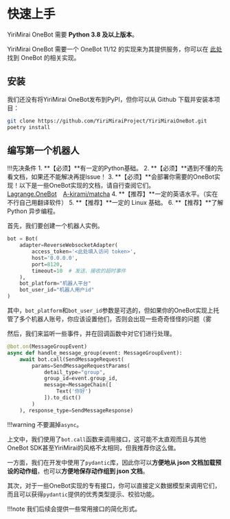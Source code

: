 # 快速上手

YiriMirai OneBot 需要 **Python 3.8 及以上版本**。

YiriMirai OneBot 需要一个 OneBot 11/12 的实现来为其提供服务，你可以在 [此处](https://onebot.dev/ecosystem.html) 找到 OneBot 的相关实现。

## 安装

我们还没有将YiriMirai OneBot发布到PyPI，但你可以从 Github 下载并安装本项目：

```bash
git clone https://github.com/YiriMiraiProject/YiriMiraiOneBot.git
poetry install
```

## 编写第一个机器人

!!!先决条件
   	1. **【必须】**有一定的Python基础。
   	2. **【必须】**遇到不懂的先看文档，如果还不能解决再提Issue！
   	3. **【必须】**会部署你需要的OneBot实现！以下是一些OneBot实现的文档，请自行查阅它们。<br>[Lagrange.OneBot](https://lagrangedev.github.io/Lagrange.Doc/Lagrange.OneBot/Config/) &ensp; [A-kirami/matcha](https://github.com/A-kirami/matcha/)
   	4. **【推荐】**一定的英语水平。（实在不行自己用翻译软件）
   	5. **【推荐】**一定的 Linux 基础。
   	6. **【推荐】**了解 Python 异步编程。

首先，我们要创建一个机器人实例。

```python
bot = Bot(
    adapter=ReverseWebsocketAdapter(
        access_token='<此处填入访问 token>',
        host='0.0.0.0',
        port=8120,
        timeout=10  # 发送、接收的超时事件
    ),
    bot_platform="机器人平台"
    bot_user_id="机器人用户id"
)
```

其中，`bot_platform`和`bot_user_id`参数是可选的，但如果你的OneBot实现上托管了多个机器人账号，你应该设置他们，否则会出现一些奇奇怪怪的问题（雾

然后，我们来监听一些事件，并在回调函数中对它们进行处理。

```python
@bot.on(MessageGroupEvent)
async def handle_message_group(event: MessageGroupEvent):
    await bot.call(SendMessageRequest(
        params=SendMessageRequestParams(
            detail_type="group",
            group_id=event.group_id,
            message=MessageChain([
                Text('你好')
            ]).to_dict()
        )
    ), response_type=SendMessageResponse)
```

!!!warning
	不要漏掉`async`。

上文中，我们使用了`bot.call`函数来调用接口，这可能不太直观而且与其他OneBot SDK甚至YiriMirai的风格不太相同，但我推荐你这么做。

一方面，我们在开发中使用了`pydantic`库，因此你可以**方便地从 json 文档加载预设的动作组**，也可以**方便地保存动作组到 json 文档**。

其次，对于一些OneBot实现的专有接口，你可以直接定义数据模型来调用它们，而且可以获得`pydantic`提供的优秀类型提示、校验功能。

!!!note
	我们后续会提供一些常用接口的简化形式。